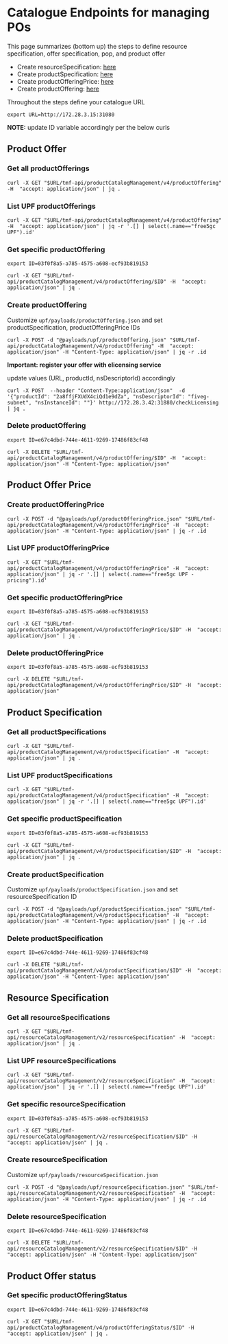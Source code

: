 # Catalogue Endpoints for managing POs

This page summarizes (bottom up) the steps to define resource specification, offer specification, pop, and product offer

* Create resourceSpecification: [here](./README.md#create-resourcespecification)
* Create productSpecification: [here](./README.md#create-productspecification)
* Create productOfferingPrice: [here](./README.md#create-productofferingprice)
* Create productOffering: [here](./README.md#create-productoffering)

Throughout the steps define your catalogue URL

```
export URL=http://172.28.3.15:31080
```

**NOTE:** update ID variable accordingly per the below curls

## Product Offer

### Get all productOfferings

```
curl -X GET "$URL/tmf-api/productCatalogManagement/v4/productOffering" -H  "accept: application/json" | jq .
```

### List UPF productOfferings

```
curl -X GET "$URL/tmf-api/productCatalogManagement/v4/productOffering" -H  "accept: application/json" | jq -r '.[] | select(.name=="free5gc UPF").id'
```

### Get specific productOffering

```
export ID=03f0f8a5-a785-4575-a608-ecf93b819153
```

```
curl -X GET "$URL/tmf-api/productCatalogManagement/v4/productOffering/$ID" -H  "accept: application/json" | jq .
```

### Create productOffering

Customize `upf/payloads/productOffering.json` and set productSpecification, productOfferingPrice IDs

```
curl -X POST -d "@payloads/upf/productOffering.json" "$URL/tmf-api/productCatalogManagement/v4/productOffering" -H  "accept: application/json" -H "Content-Type: application/json" | jq -r .id
```

**Important: register your offer with elicensing service**

update values (URL, productId, nsDescriptorId) accordingly

```
curl -X POST  --header "Content-Type:application/json"  -d '{"productId": "2a8ffjFXUdX4ciQd1e9dZa", "nsDescriptorId": "fiveg-subnet", "nsInstanceId": ""}' http://172.28.3.42:31880/checkLicensing | jq .
``` 

### Delete productOffering

```
export ID=e67c4dbd-744e-4611-9269-17486f83cf48
```

```
curl -X DELETE "$URL/tmf-api/productCatalogManagement/v4/productOffering/$ID" -H  "accept: application/json" -H "Content-Type: application/json"
```

## Product Offer Price

### Create productOfferingPrice

```
curl -X POST -d "@payloads/upf/productOfferingPrice.json" "$URL/tmf-api/productCatalogManagement/v4/productOfferingPrice" -H  "accept: application/json" -H "Content-Type: application/json" | jq -r .id
```

### List UPF productOfferingPrice

```
curl -X GET "$URL/tmf-api/productCatalogManagement/v4/productOfferingPrice" -H  "accept: application/json" | jq -r '.[] | select(.name=="free5gc UPF - pricing").id'
```

### Get specific productOfferingPrice

```
export ID=03f0f8a5-a785-4575-a608-ecf93b819153
```

```
curl -X GET "$URL/tmf-api/productCatalogManagement/v4/productOfferingPrice/$ID" -H  "accept: application/json" | jq .
```

### Delete productOfferingPrice

```
export ID=03f0f8a5-a785-4575-a608-ecf93b819153
```

```
curl -X DELETE "$URL/tmf-api/productCatalogManagement/v4/productOfferingPrice/$ID" -H  "accept: application/json"
```



## Product Specification

### Get all productSpecifications

```
curl -X GET "$URL/tmf-api/productCatalogManagement/v4/productSpecification" -H  "accept: application/json" | jq .
```

### List UPF productSpecifications

```
curl -X GET "$URL/tmf-api/productCatalogManagement/v4/productSpecification" -H  "accept: application/json" | jq -r '.[] | select(.name=="free5gc UPF").id'
```


### Get specific productSpecification

```
export ID=03f0f8a5-a785-4575-a608-ecf93b819153
```

```
curl -X GET "$URL/tmf-api/productCatalogManagement/v4/productSpecification/$ID" -H  "accept: application/json" | jq .
```

### Create productSpecification

Customize `upf/payloads/productSpecification.json` and set resourceSpecification ID

```
curl -X POST -d "@payloads/upf/productSpecification.json" "$URL/tmf-api/productCatalogManagement/v4/productSpecification" -H  "accept: application/json" -H "Content-Type: application/json" | jq -r .id
```

### Delete productSpecification

```
export ID=e67c4dbd-744e-4611-9269-17486f83cf48
```

```
curl -X DELETE "$URL/tmf-api/productCatalogManagement/v4/productSpecification/$ID" -H  "accept: application/json" -H "Content-Type: application/json"
```

## Resource Specification

### Get all resourceSpecifications

```
curl -X GET "$URL/tmf-api/resourceCatalogManagement/v2/resourceSpecification" -H  "accept: application/json" | jq .
```

### List UPF resourceSpecifications

```
curl -X GET "$URL/tmf-api/resourceCatalogManagement/v2/resourceSpecification" -H  "accept: application/json" | jq -r '.[] | select(.name=="free5gc UPF").id'
```

### Get specific resourceSpecification

```
export ID=03f0f8a5-a785-4575-a608-ecf93b819153
```

```
curl -X GET "$URL/tmf-api/resourceCatalogManagement/v2/resourceSpecification/$ID" -H  "accept: application/json" | jq .
```

### Create resourceSpecification

Customize `upf/payloads/resourceSpecification.json`

```
curl -X POST -d "@payloads/upf/resourceSpecification.json" "$URL/tmf-api/resourceCatalogManagement/v2/resourceSpecification" -H  "accept: application/json" -H "Content-Type: application/json" | jq -r .id
```

### Delete resourceSpecification

```
export ID=e67c4dbd-744e-4611-9269-17486f83cf48
```

```
curl -X DELETE "$URL/tmf-api/resourceCatalogManagement/v2/resourceSpecification/$ID" -H  "accept: application/json" -H "Content-Type: application/json"
```

## Product Offer status

### Get specific productOfferingStatus

```
export ID=e67c4dbd-744e-4611-9269-17486f83cf48
```

```
curl -X GET "$URL/tmf-api/productCatalogManagement/v4/productOfferingStatus/$ID" -H  "accept: application/json" | jq .
```

